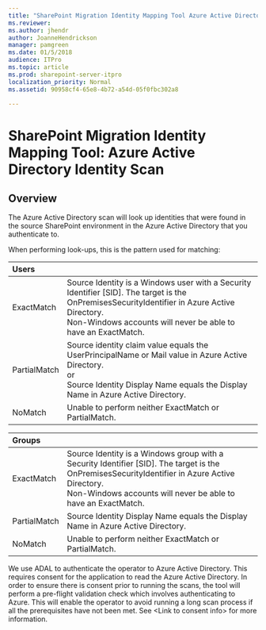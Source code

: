 ```yaml
---
title: "SharePoint Migration Identity Mapping Tool Azure Active Directory Identity Scan"
ms.reviewer: 
ms.author: jhendr
author: JoanneHendrickson
manager: pamgreen
ms.date: 01/5/2018
audience: ITPro
ms.topic: article
ms.prod: sharepoint-server-itpro
localization_priority: Normal
ms.assetid: 90958cf4-65e8-4b72-a54d-05f0fbc302a8

---
```


# SharePoint Migration Identity Mapping Tool: Azure Active Directory Identity Scan

## Overview

The Azure Active Directory scan will look up identities that were found in the source SharePoint environment in the Azure Active Directory that you authenticate to.
  
When performing look-ups, this is the pattern used for matching:
  
|**Users**||
|:-----|:-----|
|ExactMatch  <br/> |Source Identity is a Windows user with a Security Identifier [SID]. The target is the OnPremisesSecurityIdentifier in Azure Active Directory.  <br/> Non-Windows accounts will never be able to have an ExactMatch.  <br/> |
|PartialMatch  <br/> |Source identity claim value equals the UserPrincipalName or Mail value in Azure Active Directory.  <br/> or  <br/> Source Identity Display Name equals the Display Name in Azure Active Directory.  <br/> |
|NoMatch  <br/> |Unable to perform neither ExactMatch or PartialMatch.  <br/> |
   
|**Groups**||
|:-----|:-----|
|ExactMatch  <br/> |Source Identity is a Windows group with a Security Identifier [SID]. The target is the OnPremisesSecurityIdentifier in Azure Active Directory.  <br/> Non-Windows accounts will never be able to have an ExactMatch.  <br/> |
|PartialMatch  <br/> |Source Identity Display Name equals the Display Name in Azure Active Directory.  <br/> |
|NoMatch  <br/> |Unable to perform neither ExactMatch or PartialMatch.  <br/> |
   
We use ADAL to authenticate the operator to Azure Active Directory. This requires consent for the application to read the Azure Active Directory. In order to ensure there is consent prior to running the scans, the tool will perform a pre-flight validation check which involves authenticating to Azure. This will enable the operator to avoid running a long scan process if all the prerequisites have not been met. See \<Link to consent info\> for more information.
  

